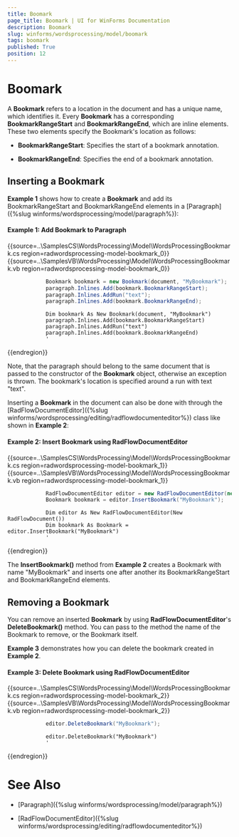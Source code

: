 ```yaml
---
title: Boomark
page_title: Boomark | UI for WinForms Documentation
description: Boomark
slug: winforms/wordsprocessing/model/boomark
tags: boomark
published: True
position: 12
---
```


# Boomark

A __Bookmark__ refers to a location in the document and has a unique name, which identifies it. Every __Bookmark__ has a corresponding __BookmarkRangeStart__ and __BookmarkRangeEnd__, which are inline elements. These two elements specify the Bookmark's location as follows:
      

* __BookmarkRangeStart__: Specifies the start of a bookmark annotation.
          

* __BookmarkRangeEnd__: Specifies the end of a bookmark annotation.
          

## Inserting a Bookmark

__Example 1__ shows how to create a __Bookmark__ and add its BookmarkRangeStart and BookmarkRangeEnd elements in a [Paragraph]({%slug winforms/wordsprocessing/model/paragraph%}):

#### Example 1: Add Bookmark to Paragraph


{{source=..\SamplesCS\WordsProcessing\Model\WordsProcessingBookmark.cs region=radwordsprocessing-model-bookmark_0}} 
{{source=..\SamplesVB\WordsProcessing\Model\WordsProcessingBookmark.vb region=radwordsprocessing-model-bookmark_0}} 

````C#
            Bookmark bookmark = new Bookmark(document, "MyBookmark");
            paragraph.Inlines.Add(bookmark.BookmarkRangeStart);
            paragraph.Inlines.AddRun("text");
            paragraph.Inlines.Add(bookmark.BookmarkRangeEnd);
````
````VB.NET
            Dim bookmark As New Bookmark(document, "MyBookmark")
            paragraph.Inlines.Add(bookmark.BookmarkRangeStart)
            paragraph.Inlines.AddRun("text")
            paragraph.Inlines.Add(bookmark.BookmarkRangeEnd)
            '
````

{{endregion}} 

Note, that the paragraph should belong to the same document that is passed to the constructor of the __Bookmark__ object, otherwise an exception is thrown. The bookmark's location is specified around a run with text "text".

Inserting a __Bookmark__ in the document can also be done with through the [RadFlowDocumentEditor]({%slug winforms/wordsprocessing/editing/radflowdocumenteditor%}) class like shown in __Example 2__:

#### Example 2: Insert Bookmark using RadFlowDocumentEditor

{{source=..\SamplesCS\WordsProcessing\Model\WordsProcessingBookmark.cs region=radwordsprocessing-model-bookmark_1}} 
{{source=..\SamplesVB\WordsProcessing\Model\WordsProcessingBookmark.vb region=radwordsprocessing-model-bookmark_1}} 

````C#
            RadFlowDocumentEditor editor = new RadFlowDocumentEditor(new RadFlowDocument());
            Bookmark bookmark = editor.InsertBookmark("MyBookmark");
````
````VB.NET
            Dim editor As New RadFlowDocumentEditor(New RadFlowDocument())
            Dim bookmark As Bookmark = editor.InsertBookmark("MyBookmark")
            '
````

{{endregion}} 

The __InsertBookmark()__ method from __Example 2__ creates a Bookmark with name "MyBookmark" and inserts one after another its BookmarkRangeStart and BookmarkRangeEnd elements.

## Removing a Bookmark 

You can remove an inserted __Bookmark__ by using __RadFlowDocumentEditor__'s __DeleteBookmark()__ method. You can pass to the method the name of the Bookmark to remove, or the Bookmark itself.
        

__Example 3__ demonstrates how you can delete the bookmark created in __Example 2__.

#### Example 3: Delete Bookmark using RadFlowDocumentEditor

{{source=..\SamplesCS\WordsProcessing\Model\WordsProcessingBookmark.cs region=radwordsprocessing-model-bookmark_2}} 
{{source=..\SamplesVB\WordsProcessing\Model\WordsProcessingBookmark.vb region=radwordsprocessing-model-bookmark_2}} 

````C#
            editor.DeleteBookmark("MyBookmark");
````
````VB.NET
            editor.DeleteBookmark("MyBookmark")
            '
````

{{endregion}} 

# See Also

 * [Paragraph]({%slug winforms/wordsprocessing/model/paragraph%})

 * [RadFlowDocumentEditor]({%slug winforms/wordsprocessing/editing/radflowdocumenteditor%})
